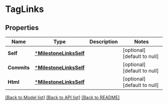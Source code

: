 # TagLinks

## Properties
Name | Type | Description | Notes
------------ | ------------- | ------------- | -------------
**Self** | [***MilestoneLinksSelf**](milestone_links_self.md) |  | [optional] [default to null]
**Commits** | [***MilestoneLinksSelf**](milestone_links_self.md) |  | [optional] [default to null]
**Html** | [***MilestoneLinksSelf**](milestone_links_self.md) |  | [optional] [default to null]

[[Back to Model list]](../README.md#documentation-for-models) [[Back to API list]](../README.md#documentation-for-api-endpoints) [[Back to README]](../README.md)


